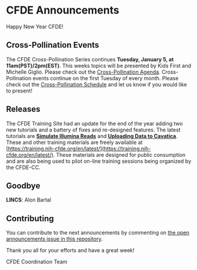 # CFDE Announcements

Happy New Year CFDE!

## Cross-Pollination Events

The CFDE Cross-Pollination Series continues **Tuesday, January 5, at 11am(PST)/2pm(EST)**. This weeks topics will be presented by Kids First and Michelle Giglio. Please check out the [Cross-Pollination Agenda](https://docs.google.com/document/d/1RW3DnSnNT1wgODqDr1ix2nBv9q-SO_L7_arylfrRrBw/edit?usp=sharing). Cross-Pollination events continue on the first Tuesday of every month. Please check out the [Cross-Pollination Schedule](https://docs.google.com/spreadsheets/d/1hQAeOLkivUZZnwZ_KxfGw3neezMaWbrPk9nnFiKfQGA/edit?usp=sharing) and let us know if you would like to present!

## Releases

The CFDE Training Site had an update for the end of the year adding two new tutorials and a battery of fixes and re-designed features. The latest tutorials are [**Simulate Illumina Reads**](https://training.nih-cfde.org/en/latest/Bioinformatics-Skills/Simulate_Illumina_Reads/) and [**Uploading Data to Cavatica**](https://training.nih-cfde.org/en/latest/Bioinformatics-Skills/Kids-First/Upload_Data/). These and other training materials are freely available at [https://training.nih-cfde.org/en/latest/](https://training.nih-cfde.org/en/latest/). These materials are designed for public consumption and are also being used to pilot on-line training sessions being organized by the CFDE-CC. 

## Goodbye

**LINCS**: Alon Bartal

## Contributing

You can contribute to the next announcements by commenting on [the open announcements issue in this repository](https://github.com/nih-cfde/announcements/issues?utf8=%E2%9C%93&q=is%3Aissue+is%3Aopen+Announcements).

Thank you all for your efforts and have a great week!

CFDE Coordination Team
